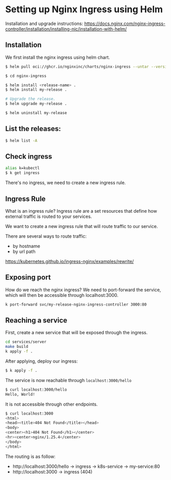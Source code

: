 # Setting up Nginx Ingress using Helm

Installation and upgrade instructions: https://docs.nginx.com/nginx-ingress-controller/installation/installing-nic/installation-with-helm/

## Installation

We first install the nginx ingress using helm chart.

```bash
$ helm pull oci://ghcr.io/nginxinc/charts/nginx-ingress --untar --version 1.1.3

$ cd nginx-ingress

$ helm install <release-name> .
$ helm install my-release .

# Upgrade the release.
$ helm upgrade my-release .

$ helm uninstall my-release
```

## List the releases:

```bash
$ helm list -A
```


## Check ingress

```bash
alias k=kubectl
$ k get ingress
```

There's no ingress, we need to create a new ingress rule.

## Ingress Rule

What is an ingress rule? Ingress rule are a set resources that define how external traffic is routed to your services.

We want to create a new ingress rule that will route traffic to our service.

There are several ways to route traffic:
- by hostname
- by url path

https://kubernetes.github.io/ingress-nginx/examples/rewrite/

## Exposing port

How do we reach the nginx ingress?
We need to port-forward the service, which will then be accessible through localhost:3000.

```bash
k port-forward svc/my-release-nginx-ingress-controller 3000:80
```

## Reaching a service

First, create a new service that will be exposed through the ingress.

```bash
cd services/server
make build
k apply -f .
```

After applying, deploy our ingress:

```bash
$ k apply -f .
```

The service is now reachable through `localhost:3000/hello`

```bash
$ curl localhost:3000/hello
Hello, World!
```

It is not accessible through other endpoints.

```bash
$ curl localhost:3000
<html>
<head><title>404 Not Found</title></head>
<body>
<center><h1>404 Not Found</h1></center>
<hr><center>nginx/1.25.4</center>
</body>
</html>
```


The routing is as follow:

- http://localhost:3000/hello -> ingress -> k8s-service -> my-service:80
- http://localhost:3000 -> ingress (404)
